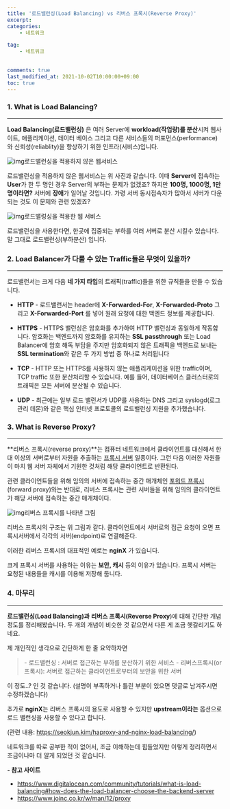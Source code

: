 ```yaml
---
title: '로드밸런싱(Load Balancing) vs 리버스 프록시(Reverse Proxy)'
excerpt: 
categories:
    - 네트워크

tag:
    - 네트워크
    

comments: true
last_modified_at: 2021-10-02T10:00:00+09:00
toc: true
---
```


 

 

### **1. What is Load Balancing?**

------

**Load Balancing(로드밸런싱)** 은 여러 Server에 **workload(작업량)를 분산**시켜 웹사이트, 애플리케이션, 데이터 베이스 그리고 다른 서비스들의 퍼포먼스(performance)와 신뢰성(reliablity)을 향상하기 위한 인프라(서비스)입니다.

 



![img](https://blog.kakaocdn.net/dn/ddyrBN/btqDbkONaSB/OxIAMKMuBKkVPCYJVFHyn0/img.png)로드밸런싱을 적용하지 않은 웹서비스



로드밸런싱을 적용하지 않은 웹서비스는 위 사진과 같습니다. 이때 **Server**에 접속하는 **User**가 한 두 명인 경우 Server의 부하는 문제가 없겠죠? 하지만 **100명, 1000명, 1만 명이라면?** 서버에 **장애**가 일어날 것입니다. 가령 서버 동시접속자가 많아서 서버가 다운되는 것도 이 문제와 관련 있겠죠?

 



![img](https://blog.kakaocdn.net/dn/bHrZA8/btqDceHkufm/xAkdmxyC8O6FyJ3wD2xIXk/img.png)로드밸렁싱을 적용한 웹 서비스



로드밸런싱을 사용한다면, 한곳에 집중되는 부하를 여러 서버로 분산 시킬수 있습니다. 말 그대로 로드밸런싱(부하분산) 입니다.

 

 

### **2. Load Balancer가 다룰 수 있는 Traffic들은 무엇이 있을까?**

------

로드밸런서는 크게 다음 **네 가지 타입**의 트래픽(traffic)들을 위한 규칙들을 만들 수 있습니다.

 

- **HTTP** - 로드밸런서는 header에  **X-Forwarded-For**, **X-Forwarded-Proto** 그리고 **X-Forwarded-Port** 를 넣어 원래 요청에 대한 백엔드 정보를 제공합니다.
   
- **HTTPS** - HTTPS 밸런싱은 암호화를 추가하여 HTTP 밸런싱과 동일하게 작동합니다. 암호화는 백엔드까지 암호화를 유지하는 **SSL passthrough** 또는 Load Balancer에 암호 해독 부담을 주지만 암호화되지 않은 트래픽을 백엔드로 보내는 **SSL termination**와 같은 두 가지 방법 중 하나로 처리됩니다
   
- **TCP** - HTTP 또는 HTTPS를 사용하지 않는 애플리케이션을 위한 traffic이며, TCP traffic 또한 분산처리할 수 있습니다. 예를 들어, 데이터베이스 클러스터로의 트래픽은 모든 서버에 분산될 수 있습니다.
   
- **UDP** - 최근에는 일부 로드 밸런서가 UDP를 사용하는 DNS 그리고 syslogd(로그 관리 데몬)와 같은 핵심 인터넷 프로토콜의 로드밸런싱 지원을 추가했습니다.

 

### **3. What is Reverse Proxy?**

------

**리버스 프록시(reverse proxy)**는 컴퓨터 네트워크에서 클라이언트를 대신해서 한 대 이상의 서버로부터 자원을 추출하는 [프록시 서버](https://ko.wikipedia.org/wiki/프록시_서버) 일종이다. 그런 다음 이러한 자원들이 마치 웹 서버 자체에서 기원한 것처럼 해당 클라이언트로 반환된다.

 

관련 클라이언트들을 위해 임의의 서버에 접속하는 중간 매개체인 [포워드 프록시](https://ko.wikipedia.org/wiki/프록시_서버)(forward proxy)와는 반대로, 리버스 프록시는 관련 서버들을 위해 임의의 클라이언트가 해당 서버에 접속하는 중간 매개체이다.

 



![img](https://blog.kakaocdn.net/dn/c5FgJM/btqDbFSHx32/5LMPlwFlAlN8T38ryQwzDK/img.png)리버스 프록시를 나타낸 그림



 

리버스 프록시의 구조는 위 그림과 같다. 클라이언트에서 서버로의 접근 요청이 오면 프록시서버에서 각각의 서버(endpoint)로 연결해준다.

이러한 리버스 프록시의 대표적인 예로는 **nginX** 가 있습니다. 

 

크게 프록시 서버를 사용하는 이유는 **보안, 캐시** 등의 이유가 있습니다. 프록시 서버는 요청된 내용들을 캐시를 이용해 저장해 둡니다.

 

 

### **4. 마무리**

------

**로드밸런싱(Load Balancing)과** **리버스 프록시(Reverse Proxy**)에 대해 간단한 개념 정도를 정리해봤습니다. 두 개의 개념이 비슷한 것 같으면서 다른 게 조금 헷갈리기도 하네요.

 

제 개인적인 생각으로 간단하게 한 줄 요약하자면

> \- 로드밸런싱 : 서버로 접근하는 부하를 분산하기 위한 서비스
> \- 리버스프록시(or 프록시): 서버로 접근하는 클라이언트로부터의 보안을 위한 서버

이 정도..? 인 것 같습니다. (설명이 부족하거나 틀린 부분이 있으면 댓글로 남겨주시면 수정하겠습니다)

 

추가로 **nginX**는 리버스 프록시의 용도로 사용할 수 있지만 **upstream이라는** 옵션으로 로드 밸런싱을 사용할 수 있다고 합니다. 

(관련 내용: https://seokjun.kim/haproxy-and-nginx-load-balancing/)

 

네트워크를 따로 공부한 적이 없어서, 조금 이해하는데 힘들었지만 이렇게 정리하면서 조금이나마 더 알게 되었던 것 같습니다.

 

**- 참고 사이트**

- https://www.digitalocean.com/community/tutorials/what-is-load-balancing#how-does-the-load-balancer-choose-the-backend-server
- https://www.joinc.co.kr/w/man/12/proxy